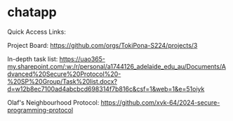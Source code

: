 # chatapp

Quick Access Links: 

Project Board: https://github.com/orgs/TokiPona-S224/projects/3

In-depth task list: https://uao365-my.sharepoint.com/:w:/r/personal/a1744126_adelaide_edu_au/Documents/Advanced%20Secure%20Protocol%20-%20SP%20Group/Task%20list.docx?d=w12b8ec7100ad4abcbcd698314f7b816c&csf=1&web=1&e=51oiyk

Olaf's Neighbourhood Protocol: https://github.com/xvk-64/2024-secure-programming-protocol

